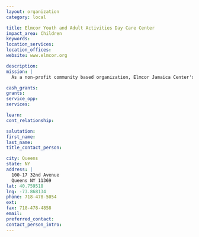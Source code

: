 ```yaml
---
layout: organization
category: local

title: Elmcor Youth and Adult Activities Day Care Center
impact_area: Children
keywords: 
location_services: 
location_offices: 
website: www.elmcor.org

description: 
mission: |
  As a non-profit community based organization, Elmcor Jamaica Center's goal is to promote employment through training and counseling all participants.

cash_grants: 
grants: 
service_opp: 
services: 

learn: 
cont_relationship: 

salutation: 
first_name: 
last_name: 
title_contact_person: 

city: Queens
state: NY
address: |
  100-17 32nd Avenue     
  Queens NY 11369
lat: 40.759518
lng: -73.868134
phone: 718-478-5054
ext: 
fax: 718-478-4858
email: 
preferred_contact: 
contact_person_intro: 
---
```

